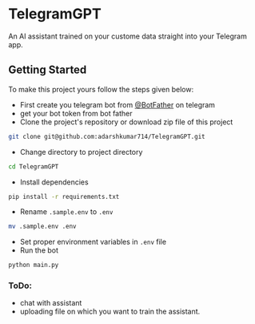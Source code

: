 # TelegramGPT
An AI assistant trained on your custome data straight into your Telegram app.

## Getting Started
To make this project yours follow the steps given below:
* First create you telegram bot from [@BotFather](https://www.google.com/url?sa=t&source=web&rct=j&opi=89978449&url=https://t.me/botfather&ved=2ahUKEwjMrZKyvKWCAxUubGwGHTzNOv4QFnoECBcQAQ&usg=AOvVaw2BEDQDJSQ7eflHAoAe_mIU) on telegram
* get your bot token from bot father
* Clone the project's repository or download zip file of this project
```bash
git clone git@github.com:adarshkumar714/TelegramGPT.git
```
* Change directory to project directory
```bash
cd TelegramGPT
```
* Install dependencies
```bash
pip install -r requirements.txt
```
* Rename `.sample.env` to `.env`
```bash
mv .sample.env .env
```
* Set proper environment variables in `.env` file
* Run the bot
```bash
python main.py
```

### ToDo:
  * chat with assistant
  * uploading file on which you want to train the assistant.
